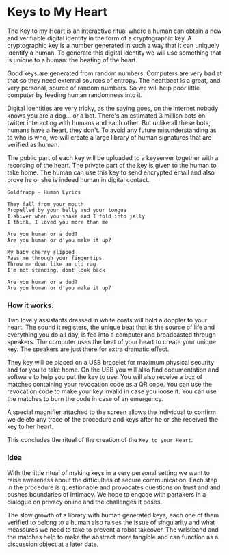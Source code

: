 # Keys to My Heart

The Key to my Heart is an interactive ritual where a human can obtain a new and verifiable digital identity in the form of a cryptographic key. A cryptographic key is a number generated in such a way that it can uniquely identify a human. To generate this digital identity we will use something that is unique to a human: the beating of the heart.

Good keys are generated from random numbers. Computers are very bad at that so they need external sources of entropy. The heartbeat is a great, and very personal, source of random numbers. So we will help poor little computer by feeding human randomness into it.

Digital identities are very tricky, as the saying goes, on the internet nobody knows you are a dog... or a bot. There's an estimated 3 million bots on twitter interacting with humans and each other. But unlike all these bots, humans have a heart, they don't. To avoid any future misunderstanding as to who is who, we will create a large library of human signatures that are verified as human. 

The public part of each key will be uploaded to a keyserver together with a recording of the heart. The private part of the key is given to the human to take home. The human can use this key to send encrypted email and also prove he or she is indeed human in digital contact.

    Goldfrapp - Human Lyrics

    They fall from your mouth
    Propelled by your belly and your tongue
    I shiver when you shake and I fold into jelly
    I think, I loved you more than me

    Are you human or a dud?
    Are you human or d'you make it up?

    My baby cherry slipped
    Pass me through your fingertips
    Throw me down like an old rag
    I'm not standing, dont look back

    Are you human or a dud?
    Are you human or d'you make it up?

### How it works.
Two lovely assistants dressed in white coats will hold a doppler to your heart. The sound it registers, the unique beat that is the source of life and everything you do all day, is fed into a computer and broadcasted through speakers. The computer uses the beat of your heart to create your unique key. The speakers are just there for extra dramatic effect.

They key will be placed on a USB bracelet for maximum physical security and for you to take home. On the USB you will also find documentation and software to help you put the key to use. You will also receive a box of matches containing your revocation code as a QR code.  You can use the revocation code to make your key invalid in case you loose it.  You can use the matches to burn the code in case of an emergency. 

A special magnifier attached to the screen allows the individual to confirm we delete any trace of the procedure and keys after he or she received the key to her heart.

This concludes the ritual of the creation of the `Key to your Heart`.

### Idea
With the little ritual of making keys in a very personal setting we want to raise awareness about the difficulties of secure communication. Each step in the procedure is questionable and provocates questions on trust and and pushes boundaries of intimacy. We hope to engage with partakers in a dialogue on privacy online and the challenges it poses.

The slow growth of a library with human generated keys, each one of them verified to belong to a human also raises the issue of singularity and what meassures we need to take to prevent a robot takeover. The wristband and the matches help to make the abstract more tangible and can function as a discussion object at a later date. 
